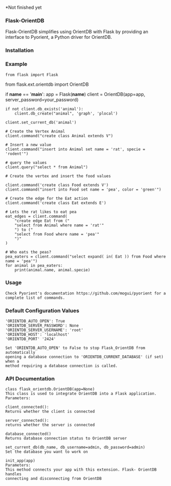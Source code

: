 *Not finished yet

<h3>Flask-OrientDB</h3>
Flask-OrientDB simplifies using OrientDB with Flask by providing an interface to Pyorient, 
a Python driver for OrientDB.

### Installation

### Example 
    from flask import Flask
from flask.ext.orientdb import OrientDB


if __name__ == '__main__':
    app = Flask(__name__)
    client = OrientDB(app=app, server_password=your_password)
    
    if not client.db_exists('animal'):
        client.db_create("animal", 'graph', 'plocal')

    client.set_current_db('animal')

    # Create the Vertex Animal
    client.command("create class Animal extends V")

    # Insert a new value
    client.command("insert into Animal set name = 'rat', specie = 'rodent'")

    # query the values
    client.query("select * from Animal")

    # Create the vertex and insert the food values

    client.command('create class Food extends V')
    client.command("insert into Food set name = 'pea', color = 'green'")

    # Create the edge for the Eat action
    client.command('create class Eat extends E')

    # Lets the rat likes to eat pea
    eat_edges = client.command(
        "create edge Eat from ("
        "select from Animal where name = 'rat'"
        ") to ("
        "select from Food where name = 'pea'"
        ")"
    )

    # Who eats the peas?
    pea_eaters = client.command("select expand( in( Eat )) from Food where name = 'pea'")
    for animal in pea_eaters:
        print(animal.name, animal.specie)

### Usage
    Check Pyorient's documentation https://github.com/mogui/pyorient for a
    complete list of commands.

### Default Configuration Values
    'ORIENTDB_AUTO_OPEN': True
    'ORIENTDB_SERVER_PASSWORD': None
    'ORIENTDB_SERVER_USERNAME': 'root'
    'ORIENTDB_HOST': 'localhost'
    'ORIENTDB_PORT' '2424' 
    
    Set 'ORIENTDB_AUTO_OPEN' to False to stop Flask_OrientDB from automatically
    opening a database connection to 'ORIENTDB_CURRENT_DATABASE' (if set) when a
    method requiring a database connection is called.
    
### API Documentation
    class flask_orientdb.OrientDB(app=None)
    This class is used to integrate OrientDB into a Flask application.
    Parameters:	
    
    client_connected():
    Returns whether the client is connected
    
    server_connected():
    returns whether the server is connected
    
    database_connected()
    Returns database connection status to OrientDB server
    
    set_current_db(db_name, db_username=admin, db_password=admin)
    Set the database you want to work on
    
    init_app(app)
    Parameters:	
    This method connects your app with this extension. Flask- OrientDB handles 
    connecting and disconnecting from OrientDB
